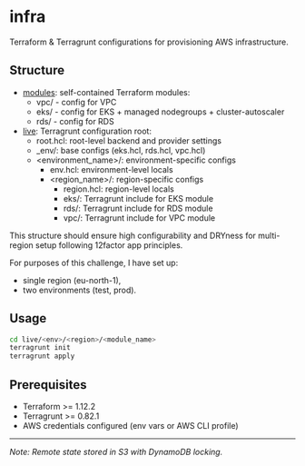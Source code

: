 # infra

Terraform & Terragrunt configurations for provisioning AWS infrastructure.

## Structure

- [modules](./modules): self-contained Terraform modules:
  - vpc/ - config for VPC
  - eks/ - config for EKS + managed nodegroups + cluster-autoscaler
  - rds/ - config for RDS
- [live](./live): Terragrunt configuration root:
  - root.hcl: root-level backend and provider settings
  - _env/: base configs (eks.hcl, rds.hcl, vpc.hcl)
  - <environment_name>/: environment-specific configs
    - env.hcl: environment-level locals
    - <region_name>/: region-specific configs
      - region.hcl: region-level locals
      - eks/: Terragrunt include for EKS module
      - rds/: Terragrunt include for RDS module
      - vpc/: Terragrunt include for VPC module

This structure should ensure high configurability and DRYness for multi-region setup following 12factor app principles.

For purposes of this challenge, I have set up:

- single region (eu-north-1),
- two environments (test, prod).

## Usage

```bash
cd live/<env>/<region>/<module_name>
terragrunt init
terragrunt apply
```

## Prerequisites

- Terraform >= 1.12.2
- Terragrunt >= 0.82.1
- AWS credentials configured (env vars or AWS CLI profile)

---

*Note: Remote state stored in S3 with DynamoDB locking.*
